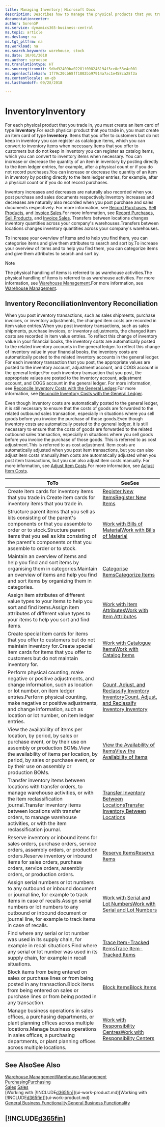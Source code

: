 ```yaml
---
title: Managing Inventory| Microsoft Docs
description: Describes how to manage the physical products that you trade in, for example, handling the stock in your warehouse.
documentationcenter: 
author: SorenGP
ms.service: dynamics365-business-central
ms.topic: article
ms.devlang: na
ms.tgt_pltfrm: na
ms.workload: na
ms.search.keywords: warehouse, stock
ms.date: 10/01/2018
ms.author: sgroespe
ms.translationtype: HT
ms.sourcegitcommit: 9dbd92409ba02281f008246194f3ce0c53e4e001
ms.openlocfilehash: 1f79c20cb68ff1802bb97914a7ac1e458ca28f3a
ms.contentlocale: en-gb
ms.lasthandoff: 09/28/2018

---
```


# <a name="inventory"></a><span data-ttu-id="4e468-103">Inventory</span><span class="sxs-lookup"><span data-stu-id="4e468-103">Inventory</span></span>
<span data-ttu-id="4e468-104">For each physical product that you trade in, you must create an item card of type **Inventory**.</span><span class="sxs-lookup"><span data-stu-id="4e468-104">For each physical product that you trade in, you must create an item card of type **Inventory**.</span></span> <span data-ttu-id="4e468-105">Items that you offer to customers but do not keep in inventory you can register as catalogue items, which you can convert to inventory items when necessary.</span><span class="sxs-lookup"><span data-stu-id="4e468-105">Items that you offer to customers but do not keep in inventory you can register as catalog items, which you can convert to inventory items when necessary.</span></span> <span data-ttu-id="4e468-106">You can increase or decrease the quantity of an item in inventory by posting directly to the item ledger entries, for example, after a physical count or if you do not record purchases.</span><span class="sxs-lookup"><span data-stu-id="4e468-106">You can increase or decrease the quantity of an item in inventory by posting directly to the item ledger entries, for example, after a physical count or if you do not record purchases.</span></span>

<span data-ttu-id="4e468-107">Inventory increases and decreases are naturally also recorded when you post purchase and sales documents respectively.</span><span class="sxs-lookup"><span data-stu-id="4e468-107">Inventory increases and decreases are naturally also recorded when you post purchase and sales documents respectively.</span></span> <span data-ttu-id="4e468-108">For more information, see [Record Purchases](purchasing-how-record-purchases.md), [Sell Products](sales-how-sell-products.md), and [Invoice Sales](sales-how-invoice-sales.md).</span><span class="sxs-lookup"><span data-stu-id="4e468-108">For more information, see [Record Purchases](purchasing-how-record-purchases.md), [Sell Products](sales-how-sell-products.md), and [Invoice Sales](sales-how-invoice-sales.md).</span></span> <span data-ttu-id="4e468-109">Transfers between locations changes inventory quantities across your company's warehouses.</span><span class="sxs-lookup"><span data-stu-id="4e468-109">Transfers between locations changes inventory quantities across your company's warehouses.</span></span>   

<span data-ttu-id="4e468-110">To increase your overview of items and to help you find them, you can categorise items and give them attributes to search and sort by.</span><span class="sxs-lookup"><span data-stu-id="4e468-110">To increase your overview of items and to help you find them, you can categorize items and give them attributes to search and sort by.</span></span>

> [!NOTE]
> <span data-ttu-id="4e468-111">The physical handling of items is referred to as warehouse activities.</span><span class="sxs-lookup"><span data-stu-id="4e468-111">The physical handling of items is referred to as warehouse activities.</span></span> <span data-ttu-id="4e468-112">For more information, see [Warehouse Management](warehouse-manage-warehouse.md).</span><span class="sxs-lookup"><span data-stu-id="4e468-112">For more information, see [Warehouse Management](warehouse-manage-warehouse.md).</span></span>

## <a name="inventory-reconciliation"></a><span data-ttu-id="4e468-113">Inventory Reconciliation</span><span class="sxs-lookup"><span data-stu-id="4e468-113">Inventory Reconciliation</span></span>
<span data-ttu-id="4e468-114">When you post inventory transactions, such as sales shipments, purchase invoices, or inventory adjustments, the changed item costs are recorded in item value entries.</span><span class="sxs-lookup"><span data-stu-id="4e468-114">When you post inventory transactions, such as sales shipments, purchase invoices, or inventory adjustments, the changed item costs are recorded in item value entries.</span></span> <span data-ttu-id="4e468-115">To reflect this change of inventory value in your financial books, the inventory costs are automatically posted to the related inventory accounts in the general ledger.</span><span class="sxs-lookup"><span data-stu-id="4e468-115">To reflect this change of inventory value in your financial books, the inventory costs are automatically posted to the related inventory accounts in the general ledger.</span></span> <span data-ttu-id="4e468-116">For each inventory transaction that you post, the appropriate values are posted to the inventory account, adjustment account, and COGS account in the general ledger.</span><span class="sxs-lookup"><span data-stu-id="4e468-116">For each inventory transaction that you post, the appropriate values are posted to the inventory account, adjustment account, and COGS account in the general ledger.</span></span> <span data-ttu-id="4e468-117">For more information, see [Reconcile Inventory Costs with the General Ledger](finance-how-to-post-inventory-costs-to-the-general-ledger.md).</span><span class="sxs-lookup"><span data-stu-id="4e468-117">For more information, see [Reconcile Inventory Costs with the General Ledger](finance-how-to-post-inventory-costs-to-the-general-ledger.md).</span></span>

<span data-ttu-id="4e468-118">Even though inventory costs are automatically posted to the general ledger, it is still necessary to ensure that the costs of goods are forwarded to the related outbound sales transaction, especially in situations where you sell goods before you invoice the purchase of those goods.</span><span class="sxs-lookup"><span data-stu-id="4e468-118">Even though inventory costs are automatically posted to the general ledger, it is still necessary to ensure that the costs of goods are forwarded to the related outbound sales transaction, especially in situations where you sell goods before you invoice the purchase of those goods.</span></span> <span data-ttu-id="4e468-119">This is referred to as cost adjustment.</span><span class="sxs-lookup"><span data-stu-id="4e468-119">This is referred to as cost adjustment.</span></span> <span data-ttu-id="4e468-120">Item costs are automatically adjusted when you post item transactions, but you can also adjust item costs manually.</span><span class="sxs-lookup"><span data-stu-id="4e468-120">Item costs are automatically adjusted when you post item transactions, but you can also adjust item costs manually.</span></span> <span data-ttu-id="4e468-121">For more information, see [Adjust Item Costs](inventory-how-adjust-item-costs.md).</span><span class="sxs-lookup"><span data-stu-id="4e468-121">For more information, see [Adjust Item Costs](inventory-how-adjust-item-costs.md).</span></span>

|<span data-ttu-id="4e468-122">To</span><span class="sxs-lookup"><span data-stu-id="4e468-122">To</span></span> |<span data-ttu-id="4e468-123">See</span><span class="sxs-lookup"><span data-stu-id="4e468-123">See</span></span> |
|---|----|
|<span data-ttu-id="4e468-124">Create item cards for inventory items that you trade in.</span><span class="sxs-lookup"><span data-stu-id="4e468-124">Create item cards for inventory items that you trade in.</span></span>|[<span data-ttu-id="4e468-125">Register New Items</span><span class="sxs-lookup"><span data-stu-id="4e468-125">Register New Items</span></span>](inventory-how-register-new-items.md)|
|<span data-ttu-id="4e468-126">Structure parent items that you sell as kits consisting of the parent's components or that you assemble to order or to stock.</span><span class="sxs-lookup"><span data-stu-id="4e468-126">Structure parent items that you sell as kits consisting of the parent's components or that you assemble to order or to stock.</span></span>|[<span data-ttu-id="4e468-127">Work with Bills of Material</span><span class="sxs-lookup"><span data-stu-id="4e468-127">Work with Bills of Material</span></span>](inventory-how-work-BOMs.md)|
|<span data-ttu-id="4e468-128">Maintain an overview of items and help you find and sort items by organising them in categories.</span><span class="sxs-lookup"><span data-stu-id="4e468-128">Maintain an overview of items and help you find and sort items by organizing them in categories.</span></span>|[<span data-ttu-id="4e468-129">Categorise Items</span><span class="sxs-lookup"><span data-stu-id="4e468-129">Categorize Items</span></span>](inventory-how-categorize-items.md)|
|<span data-ttu-id="4e468-130">Assign item attributes of different value types to your items to help you sort and find items.</span><span class="sxs-lookup"><span data-stu-id="4e468-130">Assign item attributes of different value types to your items to help you sort and find items.</span></span>|[<span data-ttu-id="4e468-131">Work with Item Attributes</span><span class="sxs-lookup"><span data-stu-id="4e468-131">Work with Item Attributes</span></span>](inventory-how-work-item-attributes.md)|
|<span data-ttu-id="4e468-132">Create special item cards for items that you offer to customers but do not maintain inventory for.</span><span class="sxs-lookup"><span data-stu-id="4e468-132">Create special item cards for items that you offer to customers but do not maintain inventory for.</span></span>|[<span data-ttu-id="4e468-133">Work with Catalogue Items</span><span class="sxs-lookup"><span data-stu-id="4e468-133">Work with Catalog Items</span></span>](inventory-how-work-nonstock-items.md)|
|<span data-ttu-id="4e468-134">Perform physical counting, make negative or positive adjustments, and change information, such as location or lot number, on item ledger entries.</span><span class="sxs-lookup"><span data-stu-id="4e468-134">Perform physical counting, make negative or positive adjustments, and change information, such as location or lot number, on item ledger entries.</span></span>|[<span data-ttu-id="4e468-135">Count, Adjust, and Reclassify Inventory Inventory</span><span class="sxs-lookup"><span data-stu-id="4e468-135">Count, Adjust, and Reclassify Inventory Inventory</span></span>](inventory-how-count-adjust-reclassify.md)|
|<span data-ttu-id="4e468-136">View the availability of items per location, by period, by sales or purchase event, or by their use on assembly or production BOMs.</span><span class="sxs-lookup"><span data-stu-id="4e468-136">View the availability of items per location, by period, by sales or purchase event, or by their use on assembly or production BOMs.</span></span>|[<span data-ttu-id="4e468-137">View the Availability of Items</span><span class="sxs-lookup"><span data-stu-id="4e468-137">View the Availability of Items</span></span>](inventory-how-availability-overview.md)|
|<span data-ttu-id="4e468-138">Transfer inventory items between locations with transfer orders, to manage warehouse activities, or with the item reclassification journal.</span><span class="sxs-lookup"><span data-stu-id="4e468-138">Transfer inventory items between locations with transfer orders, to manage warehouse activities, or with the item reclassification journal.</span></span>|[<span data-ttu-id="4e468-139">Transfer Inventory Between Locations</span><span class="sxs-lookup"><span data-stu-id="4e468-139">Transfer Inventory Between Locations</span></span>](inventory-how-transfer-between-locations.md)|
|<span data-ttu-id="4e468-140">Reserve inventory or inbound items for sales orders, purchase orders, service orders, assembly orders, or production orders.</span><span class="sxs-lookup"><span data-stu-id="4e468-140">Reserve inventory or inbound items for sales orders, purchase orders, service orders, assembly orders, or production orders.</span></span>|[<span data-ttu-id="4e468-141">Reserve Items</span><span class="sxs-lookup"><span data-stu-id="4e468-141">Reserve Items</span></span>](inventory-how-to-reserve-items.md)|
|<span data-ttu-id="4e468-142">Assign serial numbers or lot numbers to any outbound or inbound document or journal line, for example to track items in case of recalls.</span><span class="sxs-lookup"><span data-stu-id="4e468-142">Assign serial numbers or lot numbers to any outbound or inbound document or journal line, for example to track items in case of recalls.</span></span>|[<span data-ttu-id="4e468-143">Work with Serial and Lot Numbers</span><span class="sxs-lookup"><span data-stu-id="4e468-143">Work with Serial and Lot Numbers</span></span>](inventory-how-work-item-tracking.md)|
|<span data-ttu-id="4e468-144">Find where any serial or lot number was used in its supply chain, for example in recall situations.</span><span class="sxs-lookup"><span data-stu-id="4e468-144">Find where any serial or lot number was used in its supply chain, for example in recall situations.</span></span>|[<span data-ttu-id="4e468-145">Trace Item-Tracked Items</span><span class="sxs-lookup"><span data-stu-id="4e468-145">Trace Item-Tracked Items</span></span>](inventory-how-to-trace-item-tracked-items.md)|
|<span data-ttu-id="4e468-146">Block items from being entered on sales or purchase lines or from being posted in any transaction.</span><span class="sxs-lookup"><span data-stu-id="4e468-146">Block items from being entered on sales or purchase lines or from being posted in any transaction.</span></span>|[<span data-ttu-id="4e468-147">Block Items</span><span class="sxs-lookup"><span data-stu-id="4e468-147">Block Items</span></span>](inventory-how-block-items.md)|
|<span data-ttu-id="4e468-148">Manage business operations in sales offices, a purchasing departments, or plant planning offices across multiple locations.</span><span class="sxs-lookup"><span data-stu-id="4e468-148">Manage business operations in sales offices, a purchasing departments, or plant planning offices across multiple locations.</span></span>|[<span data-ttu-id="4e468-149">Work with Responsibility Centres</span><span class="sxs-lookup"><span data-stu-id="4e468-149">Work with Responsibility Centers</span></span>](inventory-responsibility-centers.md)|

## <a name="see-also"></a><span data-ttu-id="4e468-150">See Also</span><span class="sxs-lookup"><span data-stu-id="4e468-150">See Also</span></span>  
[<span data-ttu-id="4e468-151">Warehouse Management</span><span class="sxs-lookup"><span data-stu-id="4e468-151">Warehouse Management</span></span>](warehouse-manage-warehouse.md)  
[<span data-ttu-id="4e468-152">Purchasing</span><span class="sxs-lookup"><span data-stu-id="4e468-152">Purchasing</span></span>](purchasing-manage-purchasing.md)  
<span data-ttu-id="4e468-153">[Sales](sales-manage-sales.md)  </span><span class="sxs-lookup"><span data-stu-id="4e468-153">[Sales](sales-manage-sales.md)  </span></span>  
<span data-ttu-id="4e468-154">[Working with [!INCLUDE[d365fin](includes/d365fin_md.md)]](ui-work-product.md)</span><span class="sxs-lookup"><span data-stu-id="4e468-154">[Working with [!INCLUDE[d365fin](includes/d365fin_md.md)]](ui-work-product.md)</span></span>  
[<span data-ttu-id="4e468-155">General Business Functionality</span><span class="sxs-lookup"><span data-stu-id="4e468-155">General Business Functionality</span></span>](ui-across-business-areas.md)

## [!INCLUDE[d365fin](includes/free_trial_md.md)]  

